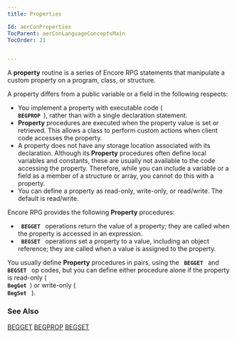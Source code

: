 ```yaml
---
title: Properties

Id: aerConProperties
TocParent: aerConLanguageConceptsMain
TocOrder: 21


---
```


A **property** routine is a series of Encore RPG statements that manipulate a custom property on a program, class, or structure. 

A property differs from a public variable or a field in the following respects: 

- You implement a property with executable code (<code> **BEGPROP** </code>),
                rather than with a single declaration statement.
- **Property** 
                procedures are executed when the property value is set or retrieved. This
                allows a class to perform custom actions when client code accesses the
                property.
- A property does not have any storage location associated with its declaration.
                Although its **Property** 
                procedures often define local variables and constants, these are usually not
                available to the code accessing the property. Therefore, while you can include
                a variable or a field as a member of a structure or array, you cannot do this
                with a property.
- You can define a property as read-only, write-only, or read/write. The default
                is read/write.

Encore RPG provides the following **Property** procedures: 

- <code> **BEGGET** </code>
                operations return the value of a property; they are called when the property is
                accessed in an expression.
- <code> **BEGSET** </code>
                operations set a property to a value, including an object
                reference; they are called when a value is assigned to the property.

You usually define **Property** procedures in pairs, using the <code> **BEGGET** </code> and <code> **BEGSET** </code> op codes, but you can define either procedure alone if the property is read-only (<code> **BegGet** </code>) or write-only (<code> **BegSet** </code> ). 

### See Also
[BEGGET](BEGGET.html)
[BEGPROP](BEGPROP.html)
[BEGSET](BEGSET.html) 
